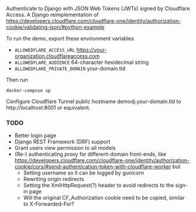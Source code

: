 Authenticate to Django with JSON Web Tokens (JWTs) signed by Cloudflare Access. A Django reimplementation of https://developers.cloudflare.com/cloudflare-one/identity/authorization-cookie/validating-json/#python-example

To run the demo, export these environment variables
* `ALLOWEDFLARE_ACCESS_URL` https://your-organization.cloudflareaccess.com
* `ALLOWEDFLARE_AUDIENCE` 64-character hexidecimal string
* `ALLOWEDFLARE_PRIVATE_DOMAIN` your-domain.tld

Then run
```
docker-compose up
```

Configure Cloudflare Tunnel public hostname demodj.your-domain.tld to http://localhost:8001 or equivalent.

### TODO
* Better login page
* Django REST Framework (DRF) support
* Grant users view permission to all models
* (Re-) authenticating proxy for different-domain front-ends, like https://developers.cloudflare.com/cloudflare-one/identity/authorization-cookie/cors/#send-authentication-token-with-cloudflare-worker but
    - Setting username so it can be logged by gunicorn
    - Rewriting origin redirects
    - Setting the XmlHttpRequest(?) header to avoid redirects to the sign-in page
    - Will the original CF_Authorization cookie need to be copied, similar to X-Forwarded-For?

